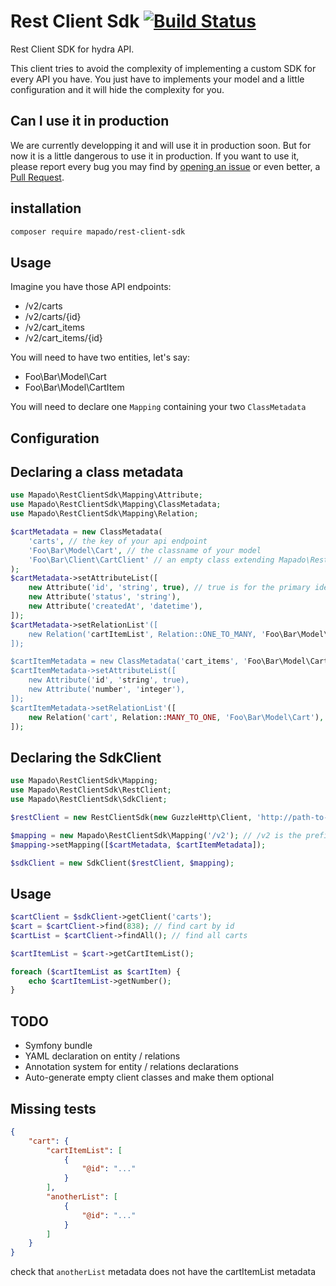 # Rest Client Sdk [![Build Status](https://travis-ci.org/mapado/rest-client-sdk.svg?branch=v0.1.1)](https://travis-ci.org/mapado/rest-client-sdk)
Rest Client SDK for hydra API.

This client tries to avoid the complexity of implementing a custom SDK for every API you have.
You just have to implements your model and a little configuration and it will hide the complexity for you.

## Can I use it in production
We are currently developping it and will use it in production soon. But for now it is a little dangerous to use it in production.
If you want to use it, please report every bug you may find by [opening an issue](https://github.com/mapado/rest-client-sdk/issues/new) or even better, a [Pull Request](https://github.com/mapado/rest-client-sdk/compare).

## installation
```sh
composer require mapado/rest-client-sdk
```

## Usage
Imagine you have those API endpoints:
  * /v2/carts
  * /v2/carts/{id}
  * /v2/cart\_items
  * /v2/cart\_items/{id}

You will need to have two entities, let's say:
  * Foo\Bar\Model\Cart
  * Foo\Bar\Model\CartItem

You will need to declare one `Mapping` containing your two `ClassMetadata`

## Configuration
## Declaring a class metadata
```php
use Mapado\RestClientSdk\Mapping\Attribute;
use Mapado\RestClientSdk\Mapping\ClassMetadata;
use Mapado\RestClientSdk\Mapping\Relation;

$cartMetadata = new ClassMetadata(
    'carts', // the key of your api endpoint
    'Foo\Bar\Model\Cart', // the classname of your model
    'Foo\Bar\Client\CartClient' // an empty class extending Mapado\RestClientSdk\Client\AbstractClient
);
$cartMetadata->setAttributeList([
    new Attribute('id', 'string', true), // true is for the primary identifier
    new Attribute('status', 'string'),
    new Attribute('createdAt', 'datetime'),
]);
$cartMetadata->setRelationList'([
    new Relation('cartItemList', Relation::ONE_TO_MANY, 'Foo\Bar\Model\CartItem'),
]);

$cartItemMetadata = new ClassMetadata('cart_items', 'Foo\Bar\Model\CartItem', 'Foo\Bar\Client\CartItemClient');
$cartItemMetadata->setAttributeList([
    new Attribute('id', 'string', true),
    new Attribute('number', 'integer'),
]);
$cartItemMetadata->setRelationList'([
    new Relation('cart', Relation::MANY_TO_ONE, 'Foo\Bar\Model\Cart'),
]);
```

## Declaring the SdkClient
```php
use Mapado\RestClientSdk\Mapping;
use Mapado\RestClientSdk\RestClient;
use Mapado\RestClientSdk\SdkClient;

$restClient = new RestClientSdk(new GuzzleHttp\Client, 'http://path-to-your-api.root');

$mapping = new Mapado\RestClientSdk\Mapping('/v2'); // /v2 is the prefix of your routes
$mapping->setMapping([$cartMetadata, $cartItemMetadata]);

$sdkClient = new SdkClient($restClient, $mapping);
```

## Usage
```php
$cartClient = $sdkClient->getClient('carts');
$cart = $cartClient->find(838); // find cart by id
$cartList = $cartClient->findAll(); // find all carts

$cartItemList = $cart->getCartItemList();

foreach ($cartItemList as $cartItem) {
    echo $cartItemList->getNumber();
}
```

## TODO
  * Symfony bundle
  * YAML declaration on entity / relations
  * Annotation system for entity / relations declarations
  * Auto-generate empty client classes and make them optional



## Missing tests
```json
{
    "cart": {
        "cartItemList": [
            {
                "@id": "..."
            }
        ],
        "anotherList": [
            {
                "@id": "..."
            }
        ]
    }
}
```

check that `anotherList` metadata does not have the cartItemList metadata
